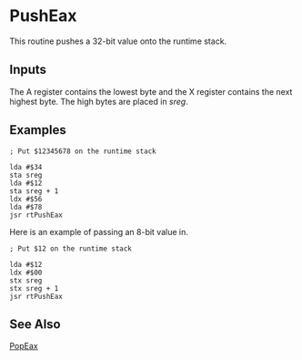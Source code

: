 # PushEax

This routine pushes a 32-bit value onto the runtime stack.

## Inputs

The A register contains the lowest byte and the X register
contains the next highest byte. The high bytes are placed
in *sreg*.

## Examples

```
; Put $12345678 on the runtime stack

lda #$34
sta sreg
lda #$12
sta sreg + 1
ldx #$56
lda #$78
jsr rtPushEax
```

Here is an example of passing an 8-bit value in.

```
; Put $12 on the runtime stack

lda #$12
ldx #$00
stx sreg
stx sreg + 1
jsr rtPushEax
```

## See Also

[PopEax](../popeax)
